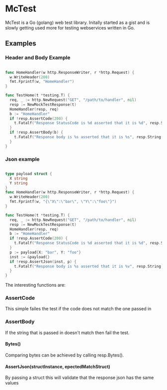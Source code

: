 McTest
======

McTest is a Go (golang) web test library. Initally started as a gist and is slowly getting used more for testing webservices written in Go.



## Examples

### Header and Body Example
```go

func HomeHandler(w http.ResponseWriter, r *http.Request) {
  w.WriteHeader(200)
  fmt.Fprintf(w, "HomeHandler")
}

func TestHome(t *testing.T) {
  req, _ := http.NewRequest("GET", "/path/to/handler", nil)
  resp := NewMockTestResponse(t)
  HomeHandler(resp, req)
  b := "HomeHandler"
  if !resp.AssertCode(200) {
    t.Fatalf("Response StatusCode is %d asserted that it is %d", resp.StatusCode, 200)
  }
  if !resp.AssertBody(b) {
    t.Fatalf("Response body is %s asserted that it is %s", resp.String(), b)
  }
}
```

### Json example

```go

type payload struct {
  X string
  Y string
}
func HomeHandler(w http.ResponseWriter, r *http.Request) {
  w.WriteHeader(200)
  fmt.Fprintf(w, "{\"X\":\"bar\", \"Y\":\"foo\"}")
}

func TestHome(t *testing.T) {
  req, _ := http.NewRequest("GET", "/path/to/handler", nil)
  resp := NewMockTestResponse(t)
  HomeHandler(resp, req)
  b := "HomeHandler"
  if !resp.AssertCode(200) {
    t.Fatalf("Response StatusCode is %d asserted that it is %d", resp.StatusCode, 200)
  }
  p := payload{X: "bar", Y: "foo"}
  inst := &payload{}
  if !resp.AssertJson(inst, p) {
    t.Fatalf("Response body is %s asserted that it is %v", resp.String(), p)
  }
}
```

The interesting functions are:

### AssertCode
This simple failes the test if the code does not match the one passed in

### AssertBody
If the string that is passed in doesn't match then fail the test.

#### Bytes()
Comparing bytes can be achieved by calling resp.Bytes().

#### AssertJson(structInstance, epectedMatchStruct)
By passing a struct this will validate that the response json has the same values


